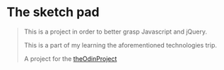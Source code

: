 <h1>The sketch pad</h1>
<blockquote><p>This is a project in order to better grasp Javascript 
and jQuery.</p>
<p>This is a part of my learning the aforementioned technologies trip.</p>

<p>A project for the <a href="http://www.theodinproject.com/web-development-101/javascript-and-jquery">theOdinProject</a></p>
</blockquote>
